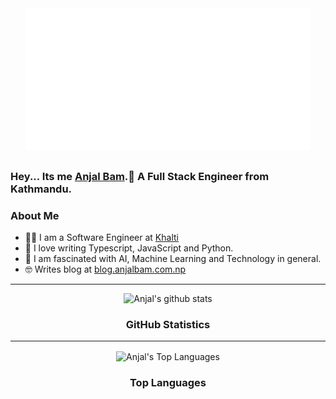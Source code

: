 <div style="display:flex;justify-content:center;margin-bottom:2rem;">
<img style="width:90%;" src="./assets/cover.svg" alt="Hey I am ANJAL BAM">
</div>

### Hey... Its me [Anjal Bam](https://anjalbam.com.np).👋 A Full Stack Engineer from Kathmandu.

### **About Me**

-   🕵🏼 I am a Software Engineer at [Khalti](https://khalti.com)
-   💖 I love writing Typescript, JavaScript and Python.
-   🤯 I am fascinated with AI, Machine Learning and Technology in general.
-   🤓 Writes blog at [blog.anjalbam.com.np](https://blog.anjalbam.com.np)

---

<p align="center">
 <img src="http://github-readme-streak-stats.herokuapp.com?user=sarayugautam&theme=dark&background=000000" alt="Anjal's github stats" />

 <h3 align="center">GitHub Statistics</h3>
</p>

---

<p align="center">
 <img src="https://github-readme-stats.vercel.app/api/top-langs/?username=anjalbam&layout=compact&theme=vision-friendly-dark&hide_border=true&langs_count=8&theme=synthwave" align="center" alt="Anjal's Top Languages" />
 <h3 align="center">Top Languages</h3>

</p>

<!--
**AnjalBam/anjalbam** is a ✨ _special_ ✨ repository because its `README.md` (this file) appears on your GitHub profile.

Here are some ideas to get you started:

- 🔭 I’m currently working on ...
- 🌱 I’m currently learning ...
- 👯 I’m looking to collaborate on ...
- 🤔 I’m looking for help with ...
- 💬 Ask me about ...
- 📫 How to reach me: ...
- 😄 Pronouns: ...
- ⚡ Fun fact: ...
-->
